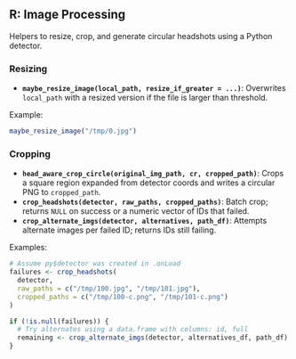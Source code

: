## R: Image Processing

Helpers to resize, crop, and generate circular headshots using a Python detector.

### Resizing

- **`maybe_resize_image(local_path, resize_if_greater = ...)`**: Overwrites `local_path` with a resized version if the file is larger than threshold.

Example:

```r
maybe_resize_image("/tmp/0.jpg")
```

### Cropping

- **`head_aware_crop_circle(original_img_path, cr, cropped_path)`**: Crops a square region expanded from detector coords and writes a circular PNG to `cropped_path`.
- **`crop_headshots(detector, raw_paths, cropped_paths)`**: Batch crop; returns `NULL` on success or a numeric vector of IDs that failed.
- **`crop_alternate_imgs(detector, alternatives, path_df)`**: Attempts alternate images per failed ID; returns IDs still failing.

Examples:

```r
# Assume py$detector was created in .onLoad
failures <- crop_headshots(
  detector,
  raw_paths = c("/tmp/100.jpg", "/tmp/101.jpg"),
  cropped_paths = c("/tmp/100-c.png", "/tmp/101-c.png")
)

if (!is.null(failures)) {
  # Try alternates using a data.frame with columns: id, full
  remaining <- crop_alternate_imgs(detector, alternatives_df, path_df)
}
```


